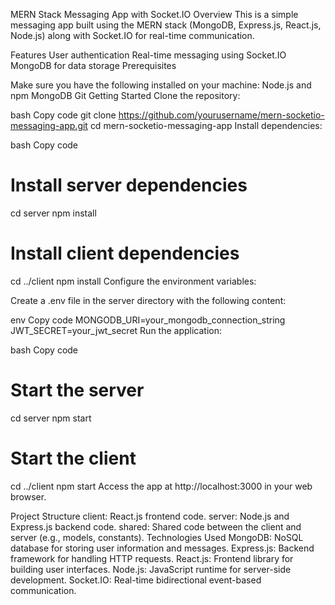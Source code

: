
MERN Stack Messaging App with Socket.IO
Overview
This is a simple messaging app built using the MERN stack (MongoDB, Express.js, React.js, Node.js) along with Socket.IO for real-time communication.

Features
User authentication
Real-time messaging using Socket.IO
MongoDB for data storage
Prerequisites

Make sure you have the following installed on your machine:
Node.js and npm
MongoDB
Git
Getting Started
Clone the repository:

bash
Copy code
git clone https://github.com/yourusername/mern-socketio-messaging-app.git
cd mern-socketio-messaging-app
Install dependencies:

bash
Copy code
# Install server dependencies
cd server
npm install

# Install client dependencies
cd ../client
npm install
Configure the environment variables:

Create a .env file in the server directory with the following content:

env
Copy code
MONGODB_URI=your_mongodb_connection_string
JWT_SECRET=your_jwt_secret
Run the application:

bash
Copy code
# Start the server
cd server
npm start

# Start the client
cd ../client
npm start
Access the app at http://localhost:3000 in your web browser.

Project Structure
client: React.js frontend code.
server: Node.js and Express.js backend code.
shared: Shared code between the client and server (e.g., models, constants).
Technologies Used
MongoDB: NoSQL database for storing user information and messages.
Express.js: Backend framework for handling HTTP requests.
React.js: Frontend library for building user interfaces.
Node.js: JavaScript runtime for server-side development.
Socket.IO: Real-time bidirectional event-based communication.
